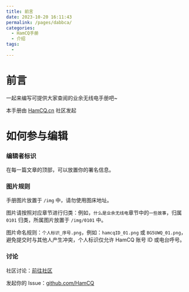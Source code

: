```yaml
---
title: 前言
date: 2023-10-20 16:11:43
permalink: /pages/dabbca/
categories:
  - HamCQ手册
  - 介绍
tags:
  - 
---
```


# 前言
一起来编写可提供大家查阅的业余无线电手册吧~

本手册由 [HamCQ.cn](https://forum.hamcq.cn) 社区发起

# 如何参与编辑

### 编辑者标识
在每一篇文章的顶部，可以放置你的署名信息。

### 图片规则

手册图片放置于 `/img` 中，请勿使用图床地址。  

图片请按照对应章节进行归类：例如，`什么是业余无线电`章节中的`一些故事`，归属 `0101` 归类，所属图片放置于 `/img/0101` 中。  

图片命名规则：`个人标识_序号.png`，例如：`hamcqID_01.png` 或 `BG5UWQ_01.png`，避免提交时与其他人产生冲突，个人标识仅允许 HamCQ 账号 ID 或电台呼号。

### 讨论

社区讨论：[前往社区](https://forum.hamcq.cn)  

发起你的 Issue：[github.com/HamCQ](https://github.com/hamcq/Handbook/issues)
